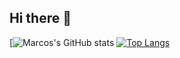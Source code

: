 ## Hi there 👋

[![Marcos's GitHub stats](https://github-readme-stats.vercel.app/api?username=emipe09&show_icons=true&theme=dracula)
[![Top Langs](https://github-readme-stats.vercel.app/api/top-langs/?username=emipe09&show_icons=true&theme=dracula)](https://github.com/anuraghazra/github-readme-stats)
